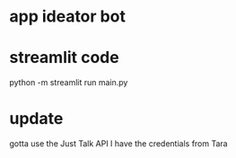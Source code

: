 # app ideator bot

# streamlit code

python -m streamlit run main.py


# update
gotta use the Just Talk API 
I have the credentials from Tara

